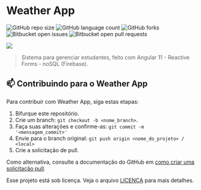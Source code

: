 # Weather App

![GitHub repo size](https://img.shields.io/github/repo-size/phedrakeson/student-management?style=for-the-badge)
![GitHub language count](https://img.shields.io/github/languages/count/phedrakeson/student-management?style=for-the-badge)
![GitHub forks](https://img.shields.io/github/forks/phedrakeson/student-management?style=for-the-badge)
![Bitbucket open issues](https://img.shields.io/bitbucket/issues/phedrakeson/student-management?style=for-the-badge)
![Bitbucket open pull requests](https://img.shields.io/bitbucket/pr-raw/phedrakeson/student-management?style=for-the-badge)

![](https://i.gyazo.com/f1cd7cc8d1dafa0a859a056756bdd164.gif)

> Sistema para gerenciar estudantes, feito com Angular 11 - Reactive Forms - noSQL (Firebase).


## 📫 Contribuindo para o Weather App
Para contribuir com Weather App, siga estas etapas:

1. Bifurque este repositório.
2. Crie um branch: `git checkout -b <nome_branch>`.
3. Faça suas alterações e confirme-as: `git commit -m '<mensagem_commit>'`
4. Envie para o branch original: `git push origin <nome_do_projeto> / <local>`
5. Crie a solicitação de pull.

Como alternativa, consulte a documentação do GitHub em [como criar uma solicitação pull](https://help.github.com/en/github/collaborating-with-issues-and-pull-requests/creating-a-pull-request).


Esse projeto está sob licença. Veja o arquivo [LICENÇA](LICENSE.md) para mais detalhes.
